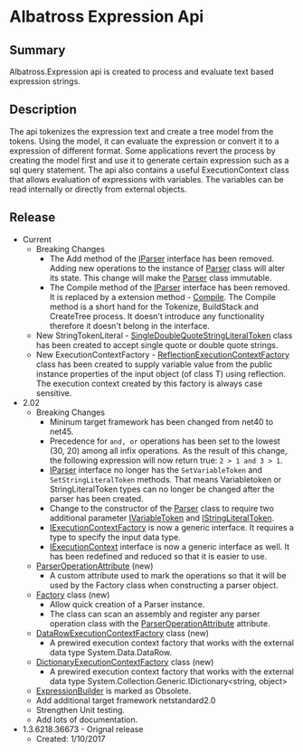 # Albatross Expression Api

## Summary
Albatross.Expression api is created to process and evaluate text based expression strings.  

## Description
The api tokenizes the expression text and create a tree model from the tokens.  Using the model, it can evaluate the expression or convert it to a expression of different format.  Some applications revert the process by creating the model first and use it to generate certain expression such as a sql query statement.  The api also contains a useful ExecutionContext class that allows evaluation of expressions with variables.  The variables can be read internally or directly from external objects.

## Release
* Current
	* Breaking Changes
		* The Add method of the [IParser](xref:Albatross.Expression.IParser) interface has been removed.  Adding new operations to the instance of [Parser](xref:Albatross.Expression.Parser) class will alter its state.  This change will make the [Parser](xref:Albatross.Expression.Parser) class immutable.
		* The Compile method of the [IParser](xref:Albatross.Expression.IParser) interface has been removed.  It is replaced by a extension method - [Compile](xref:Albatross.Expression.Extensions.Compile(Albatross.Expression.IParser,System.String)).  The Compile method is a short hand for the Tokenize, BuildStack and CreateTree process.  It doesn't introduce any functionality therefore it doesn't belong in the interface.
    * New StringTokenLiteral - [SingleDoubleQuoteStringLiteralToken](xref:Albatross.Expression.Tokens.SingleDoubleQuoteStringLiteralToken) class has been created to accept single quote or double quote strings.
    * New ExecutionContextFactory - [ReflectionExecutionContextFactory<T>](xref:Albatross.Expression.ReflectionExecutionContextFactory`1) class has been created to supply variable value from the public instance properties of the input object (of class T) using reflection.  The execution context created by this factory is always case sensitive.
* 2.02
    * Breaking Changes
        * Mininum target framework has been changed from net40 to net45.
        * Precedence for ``and, or`` operations has been set to the lowest (30, 20) among all infix operations.  As the result of this change, the following expression will now return true: ``2 > 1 and 3 > 1``.
        * [IParser](xref:Albatross.Expression.IParser) interface no longer has the ``SetVariableToken`` and ``SetStringLiteralToken`` methods.  That means Variabletoken or StringLiteralToken types can no longer be changed after the parser has been created.
        * Change to the constructor of the [Parser](xref:Albatross.Expression.Parser) class to require two additional parameter [IVariableToken](xref:Albatross.Expression.Tokens.IVariableToken) and [IStringLiteralToken](xref:Albatross.Expression.Tokens.IVariableToken).
        * [IExecutionContextFactory](xref:Albatross.Expression.IExecutionContextFactory`1) is now a generic interface.  It requires a type to specify the input data type.
        * [IExecutionContext](xref:Albatross.Expression.IExecutionContext`1) interface is now a generic interface as well.  It has been redefined and reduced so that it is easier to use.
    * [ParserOperationAttribute](xref:Albatross.Expression.ParserOperationAttribute) (new)
        * A custom attribute used to mark the operations so that it will be used by the Factory class when constructing a parser object.
    * [Factory](xref:Albatross.Expression.Factory) class (new)
        * Allow quick creation of a Parser instance.
        * The class can scan an assembly and register any parser operation class with the [ParserOperationAttribute](xref:Albatross.Expression.ParserOperationAttribute) attribute.
    * [DataRowExecutionContextFactory](xref:Albatross.Expression.DataRowExecutionContextFactory) class (new)
        * A prewired execution context factory that works with the external data type System.Data.DataRow.
    * [DictionaryExecutionContextFactory](xref:Albatross.Expression.DictionaryExecutionContextFactory) class (new)
        * A prewired execution context factory that works with the external data type System.Collection.Generic.IDictionary<string, object>
    * [ExpressionBuilder](xref:Albatross.Expression.ExpressionBuilder) is marked as Obsolete.
    * Add additional target framework netstandard2.0
    * Strengthen Unit testing.
    * Add lots of documentation.
* 1.3.6218.36673 - Orignal release
    * Created: 1/10/2017